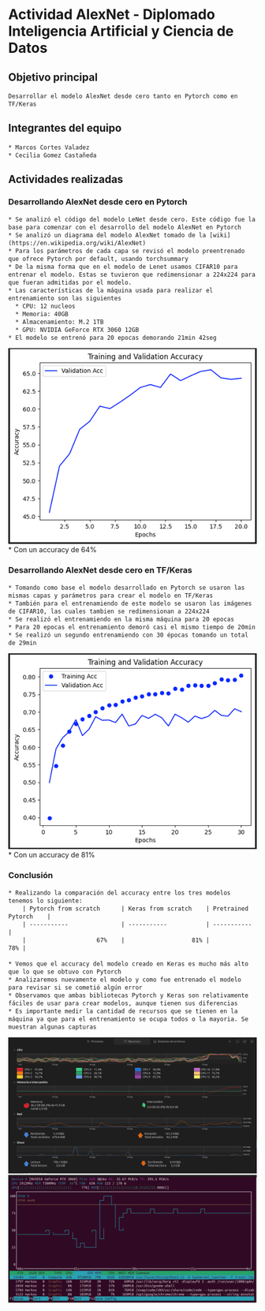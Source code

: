 # Actividad AlexNet - Diplomado Inteligencia Artificial y Ciencia de Datos

## Objetivo principal

    Desarrollar el modelo AlexNet desde cero tanto en Pytorch como en TF/Keras

## Integrantes del equipo

    * Marcos Cortes Valadez
    * Cecilia Gomez Castañeda

## Actividades realizadas

### Desarrollando AlexNet desde cero en Pytorch 

    * Se analizó el código del modelo LeNet desde cero. Este código fue la base para comenzar con el desarrollo del modelo AlexNet en Pytorch
    * Se analizó un diagrama del modelo AlexNet tomado de la [wiki](https://en.wikipedia.org/wiki/AlexNet)
    * Para los parámetros de cada capa se revisó el modelo preentrenado que ofrece Pytorch por default, usando torchsummary
    * De la misma forma que en el modelo de Lenet usamos CIFAR10 para entrenar el modelo. Estas se tuvieron que redimensionar a 224x224 para que fueran admitidas por el modelo.
    * Las características de la máquina usada para realizar el entrenamiento son las siguientes
      * CPU: 12 nucleos
      * Memoria: 40GB
      * Almacenamiento: M.2 1TB
      * GPU: NVIDIA GeForce RTX 3060 12GB
    * El modelo se entrenó para 20 epocas demorando 21min 42seg
![Accuracy](./img/AccuracyModelPytorchE20.png)
    * Con un accuracy de 64%

### Desarrollando AlexNet desde cero en TF/Keras

    * Tomando como base el modelo desarrollado en Pytorch se usaron las mismas capas y parámetros para crear el modelo en TF/Keras
    * También para el entrenamiendo de este modelo se usaron las imágenes de CIFAR10, las cuales tambien se redimensionan a 224x224
    * Se realizó el entrenamiendo en la misma máquina para 20 epocas
    * Para 20 epocas el entrenamiento demoró casi el mismo tiempo de 20min
    * Se realizó un segundo entrenamiendo con 30 épocas tomando un total de 29min
![Accuracy](./img/AccuracyModelTFE30.png)
    * Con un accuracy de 81%

### Conclusión

    * Realizando la comparación del accuracy entre los tres modelos tenemos lo siguiente:
        | Pytorch from scratch      | Keras from scratch    | Pretrained Pytorch    |
        | -----------               | -----------           | -----------           | 
        |                    67%    |                   81% |                   78% |

    * Vemos que el accuracy del modelo creado en Keras es mucho más alto que lo que se obtuvo con Pytorch
    * Analizaremos nuevamente el modelo y como fue entrenado el modelo para revisar si se cometió algún error
    * Observamos que ambas bibliotecas Pytorch y Keras son relativamente fáciles de usar para crear modelos, aunque tienen sus diferencias
    * Es importante medir la cantidad de recursos que se tienen en la máquina ya que para el entrenamiento se ocupa todos o la mayoria. Se muestran algunas capturas
![RecursosCPU](./img/RecursosCPUMEM.png)
![RecursosGPU](./img/RecursosGPU.png)






